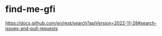 # find-me-gfi

https://docs.github.com/en/rest/search?apiVersion=2022-11-28#search-issues-and-pull-requests